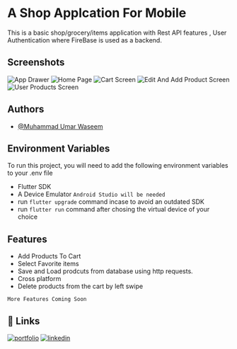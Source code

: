 
# A Shop Applcation For Mobile

This is a basic shop/grocery/items application with Rest API features , User Authentication where FireBase is used as a backend. 


## Screenshots

![App Drawer](images/appDrawer.jpg)
![Home Page](images/homePage.jpg)
![Cart Screen](images/cartScreen.jpg)
![Edit And Add Product Screen](images/EditandAddScreen.jpg)
![User Products Screen](images/userProducts.jpg)


## Authors

- [@Muhammad Umar Waseem](https://www.github.com/umar-waseem)


## Environment Variables

To run this project, you will need to add the following environment variables to your .env file

- Flutter SDK
- A Device Emulator `Android Studio will be needed`
- run
`flutter upgrade` command incase to avoid an outdated SDK
- run 
`flutter run` command after chosing the virtual device of your choice 


## Features

- Add Products To Cart
- Select Favorite items
- Save and Load prodcuts from database using http requests.
- Cross platform 
- Delete products from the cart by left swipe

`More Features Coming Soon`




## 🔗 Links
[![portfolio](https://img.shields.io/badge/my_portfolio-000?style=for-the-badge&logo=ko-fi&logoColor=white)](https://umar-waseem.github.io/BasicPortfolio/)
[![linkedin](https://img.shields.io/badge/linkedin-0A66C2?style=for-the-badge&logo=linkedin&logoColor=white)](www.linkedin.com/in/umarwaseem)

